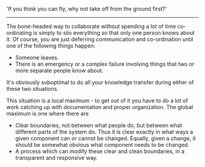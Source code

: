 'If you think you can fly, why not take off from the ground first?'

---

The bone-headed way to collaborate without spending a lot of time co-ordinating is simply to silo everything so that only one person knows about it. Of course, you are just deferring communication and co-ordination until one of the following things happen:
 * Someone leaves.
 * There is an emergency or a complex failure involving things that two or more separate people know about.
 
It's obviously suboptimal to do all your knowledge transfer during either of these two situations.

This situation is a local maximum - to get out of it you have to do a lot of work catching up with documentation and proper organization. The global maximum is one where there are
 * Clear boundaries, not between what people do, but between what different parts of the system do. Thus it is clear exactly in what ways a given component can or cannot be changed. Equally, given a change, it should be somewhat obvious what component needs to be changed.
 * A process which can modify these clear and clean boundaries, in a transparent and responsive way.

